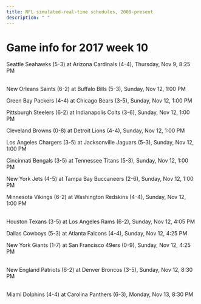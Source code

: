 ```yaml
---
title: NFL simulated-real-time schedules, 2009-present
description: " "
---
```


# Game info for 2017 week 10

Seattle Seahawks (5-3) at Arizona Cardinals (4-4), Thursday, Nov 9, 8:25 PM

<br/>New Orleans Saints (6-2) at Buffalo Bills (5-3), Sunday, Nov 12, 1:00 PM

Green Bay Packers (4-4) at Chicago Bears (3-5), Sunday, Nov 12, 1:00 PM

Pittsburgh Steelers (6-2) at Indianapolis Colts (3-6), Sunday, Nov 12, 1:00 PM

Cleveland Browns (0-8) at Detroit Lions (4-4), Sunday, Nov 12, 1:00 PM

Los Angeles Chargers (3-5) at Jacksonville Jaguars (5-3), Sunday, Nov 12, 1:00 PM

Cincinnati Bengals (3-5) at Tennessee Titans (5-3), Sunday, Nov 12, 1:00 PM

New York Jets (4-5) at Tampa Bay Buccaneers (2-6), Sunday, Nov 12, 1:00 PM

Minnesota Vikings (6-2) at Washington Redskins (4-4), Sunday, Nov 12, 1:00 PM

<br/>Houston Texans (3-5) at Los Angeles Rams (6-2), Sunday, Nov 12, 4:05 PM

Dallas Cowboys (5-3) at Atlanta Falcons (4-4), Sunday, Nov 12, 4:25 PM

New York Giants (1-7) at San Francisco 49ers (0-9), Sunday, Nov 12, 4:25 PM

<br/>New England Patriots (6-2) at Denver Broncos (3-5), Sunday, Nov 12, 8:30 PM

<br/>Miami Dolphins (4-4) at Carolina Panthers (6-3), Monday, Nov 13, 8:30 PM

